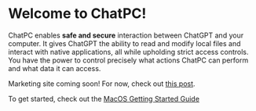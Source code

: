 # Welcome to ChatPC!

ChatPC enables **safe and secure** interaction between ChatGPT and your computer. It gives ChatGPT the ability to read and modify local files and interact with native applications, all while upholding strict access controls. You have the power to control precisely what actions ChatPC can perform and what data it can access.

Marketing site coming soon! For now, check out [this post](https://community.openai.com/t/plugin-chatpc-connect-chatgpt-to-your-local-files-and-applications-like-zapier-for-your-desktop/250391).

To get started, check out the [MacOS Getting Started Guide](/docs/macos/getting-started/)
